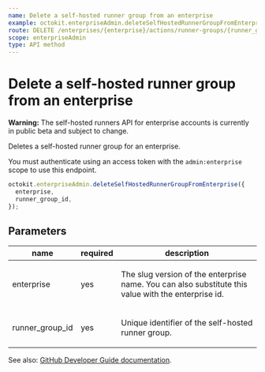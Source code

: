 ```yaml
---
name: Delete a self-hosted runner group from an enterprise
example: octokit.enterpriseAdmin.deleteSelfHostedRunnerGroupFromEnterprise({ enterprise, runner_group_id })
route: DELETE /enterprises/{enterprise}/actions/runner-groups/{runner_group_id}
scope: enterpriseAdmin
type: API method
---
```


# Delete a self-hosted runner group from an enterprise

**Warning:** The self-hosted runners API for enterprise accounts is currently in public beta and subject to change.

Deletes a self-hosted runner group for an enterprise.

You must authenticate using an access token with the `admin:enterprise` scope to use this endpoint.

```js
octokit.enterpriseAdmin.deleteSelfHostedRunnerGroupFromEnterprise({
  enterprise,
  runner_group_id,
});
```

## Parameters

<table>
  <thead>
    <tr>
      <th>name</th>
      <th>required</th>
      <th>description</th>
    </tr>
  </thead>
  <tbody>
    <tr><td>enterprise</td><td>yes</td><td>

The slug version of the enterprise name. You can also substitute this value with the enterprise id.

</td></tr>
<tr><td>runner_group_id</td><td>yes</td><td>

Unique identifier of the self-hosted runner group.

</td></tr>
  </tbody>
</table>

See also: [GitHub Developer Guide documentation](https://developer.github.com/v3/enterprise-admin/actions/#delete-a-self-hosted-runner-group-from-an-enterprise).
